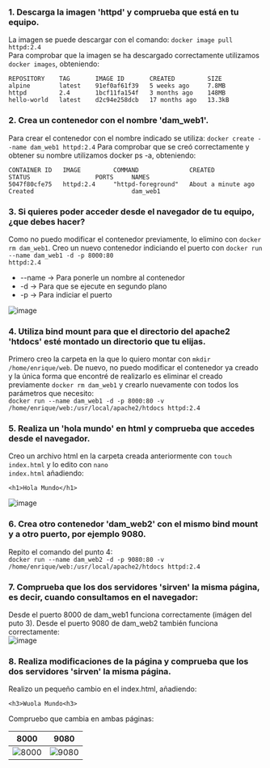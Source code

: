 ### 1. Descarga la imagen 'httpd' y comprueba que está en tu equipo.

La imagen se puede descargar con el comando: <code>docker image pull httpd:2.4</code>  
Para comprobar que la imagen se ha descargado correctamente utilizamos <code>docker images</code>, obteniendo:  
~~~
REPOSITORY    TAG       IMAGE ID       CREATED         SIZE
alpine        latest    91ef0af61f39   5 weeks ago     7.8MB
httpd         2.4       1bcf11fa154f   3 months ago    148MB
hello-world   latest    d2c94e258dcb   17 months ago   13.3kB
~~~

### 2. Crea un contenedor con el nombre 'dam_web1'.

Para crear el contenedor con el nombre indicado se utiliza: <code>docker create --name dam_web1 httpd:2.4</code>
Para comprobar que se creó correctamente y obtener su nombre utilizamos docker ps -a, obteniendo:  
~~~
CONTAINER ID   IMAGE         COMMAND              CREATED              STATUS                  PORTS     NAMES
5047f80cfe75   httpd:2.4     "httpd-foreground"   About a minute ago   Created                           dam_web1
~~~

### 3. Si quieres poder acceder desde el navegador de tu equipo, ¿que debes hacer?

Como no puedo modificar el contenedor previamente, lo elimino con <code>docker rm dam_web1</code>.
Creo un nuevo contenedor indiciando el puerto con <code>docker run --name dam_web1 -d -p 8000:80 httpd:2.4</code>
- --name -> Para ponerle un nombre al contenedor
- -d -> Para que se ejecute en segundo plano
- -p -> Para indiciar el puerto   

![image](https://github.com/user-attachments/assets/db08b0fa-5540-4722-9343-87849dca4c78)   
   

### 4. Utiliza bind mount para que el directorio del apache2 'htdocs' esté montado un directorio que tu elijas.

Primero creo la carpeta en la que lo quiero montar con <code>mkdir /home/enrique/web</code>. 
De nuevo, no puedo modificar el contenedor ya creado y la única forma que encontré de realizarlo es eliminar el creado previamente <code>docker rm dam_web1</code> y crearlo nuevamente con todos los parámetros que necesito:    
<code>docker run --name dam_web1 -d -p 8000:80 -v /home/enrique/web:/usr/local/apache2/htdocs httpd:2.4</code>   

### 5. Realiza un 'hola mundo' en html y comprueba que accedes desde el navegador.

Creo un archivo html en la carpeta creada anteriormente con <code>touch index.html</code> y lo edito con <code>nano index.html</code> añadiendo:   
~~~
<h1>Hola Mundo</h1>
~~~

![image](https://github.com/user-attachments/assets/ad57d099-875c-4dbb-92e0-a1faa1cf6258)   

### 6. Crea otro contenedor 'dam_web2' con el mismo bind mount y a otro puerto, por ejemplo 9080.

Repito el comando del punto 4:    
<code>docker run --name dam_web2 -d -p 9080:80 -v /home/enrique/web:/usr/local/apache2/htdocs httpd:2.4</code>

### 7. Comprueba que los dos servidores 'sirven' la misma página, es decir, cuando consultamos en el navegador:

Desde el puerto 8000 de dam_web1 funciona correctamente (imágen del puto 3).
Desde el puerto 9080 de dam_web2 también funciona correctamente:   
![image](https://github.com/user-attachments/assets/ab1fb04a-16e3-4e44-9903-7f257e64c16d)

### 8. Realiza modificaciones de la página y comprueba que los dos servidores 'sirven' la misma página.

Realizo un pequeño cambio en el index.html, añadiendo:
~~~
<h3>Wuola Mundo<h3>
~~~
Compruebo que cambia en ambas páginas:   

|8000|9080|
|----|----|
|![8000](https://github.com/user-attachments/assets/7a0d5be9-086f-43db-b8e5-6f48bd4b844c)|![9080](https://github.com/user-attachments/assets/ddf8e246-fe69-4be9-a96a-ec42f2efedad)|









